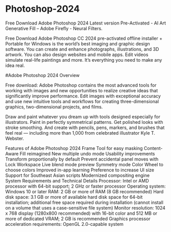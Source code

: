# Photoshop-2024
Free Download Adobe Photoshop 2024 Latest version Pre-Activated - AI Art Generative Fill – Adobe Firefly - Neural Filters.

Free Download Adobe Photoshop CC 2024 pre-activated offline installer + Portable for Windows is the world’s best imaging and graphic design software. You can create and enhance photographs, illustrations, and 3D artwork. You can also design websites and mobile apps. Edit videos simulate real-life paintings and more. It’s everything you need to make any idea real.

#Adobe Photoshop 2024 Overview


Free download: Adobe Photoshop contains the most advanced tools for working with images and new opportunities to realize creative ideas that significantly improve performance. Edit images with exceptional accuracy and use new intuitive tools and workflows for creating three-dimensional graphics, two-dimensional projects, and films.

Draw and paint whatever you dream up with tools designed especially for illustrators. Paint in perfectly symmetrical patterns. Get polished looks with stroke smoothing. And create with pencils, pens, markers, and brushes that feel real — including more than 1,000 from celebrated illustrator Kyle T. Webster.

Features of Adobe Photoshop 2024
Frame Tool for easy masking
Content-Aware Fill reimagined
New multiple undo mode
Usability improvements
Transform proportionally by default
Prevent accidental panel moves with Lock Workspace
Live blend mode preview
Symmetry mode
Color Wheel to choose colors
Improved in-app learning
Preference to increase UI size
Support for Southeast Asian scripts
Modernized compositing engine
System Requirements and Technical Details
Processor: Intel or AMD processor with 64-bit support; 2 GHz or faster processor
Operating system: Windows 10 or later
RAM: 2 GB or more of RAM (8 GB recommended)
Hard disk space: 3.1 GB or more of available hard disk space for 64-bit installation; additional free space required during installation (cannot install on a volume that uses a case-sensitive file system)
Monitor resolution: 1024 x 768 display (1280x800 recommended) with 16-bit color and 512 MB or more of dedicated VRAM; 2 GB is recommended
Graphics processor acceleration requirements: OpenGL 2.0-capable system
